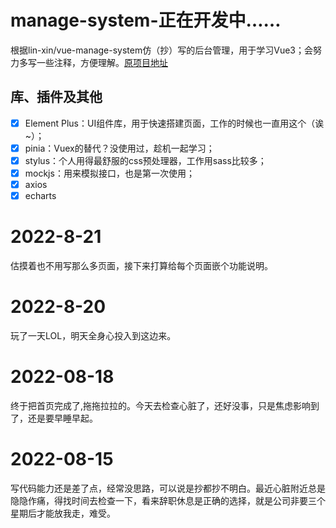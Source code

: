 # manage-system-正在开发中……

根据lin-xin/vue-manage-system仿（抄）写的后台管理，用于学习Vue3；会努力多写一些注释，方便理解。[原项目地址](https://github.com/lin-xin/vue-manage-system)

## 库、插件及其他

-   [x] Element Plus：UI组件库，用于快速搭建页面，工作的时候也一直用这个（诶~）；
-   [x] pinia：Vuex的替代？没使用过，趁机一起学习；
-   [x] stylus：个人用得最舒服的css预处理器，工作用sass比较多；
-   [x] mockjs：用来模拟接口，也是第一次使用；
-   [x] axios
-   [x] echarts

# 2022-8-21
估摸着也不用写那么多页面，接下来打算给每个页面嵌个功能说明。
# 2022-8-20
玩了一天LOL，明天全身心投入到这边来。
# 2022-08-18
终于把首页完成了,拖拖拉拉的。今天去检查心脏了，还好没事，只是焦虑影响到了，还是要早睡早起。
# 2022-08-15
写代码能力还是差了点，经常没思路，可以说是抄都抄不明白。最近心脏附近总是隐隐作痛，得找时间去检查一下，看来辞职休息是正确的选择，就是公司非要三个星期后才能放我走，难受。